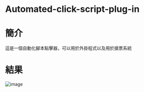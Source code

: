 # Automated-click-script-plug-in
# 簡介
這是一個自動化腳本點擊器，可以用於外掛程式以及用於搶票系統
# 結果
![image](https://github.com/chris911024/Automated-click-script-plug-in/assets/67829896/dce65712-e671-4a4e-b8de-240cea191684)

